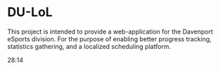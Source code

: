 # DU-LoL
This project is intended to provide a web-application for the Davenport eSports division.  For the purpose of enabling better progress tracking, statistics gathering, and a localized scheduling platform.

28:14